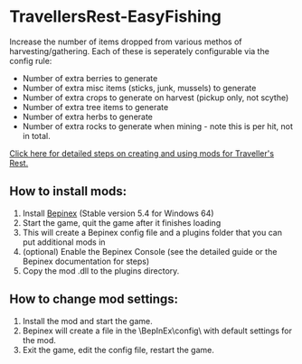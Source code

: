# TravellersRest-EasyFishing
Increase the number of items dropped from various methos of harvesting/gathering.  Each of these is seperately configurable via the config rule:


* Number of extra berries to generate
* Number of extra misc items (sticks, junk, mussels) to generate 
* Number of extra crops to generate on harvest (pickup only, not scythe)
* Number of extra tree items to generate 
* Number of extra herbs to generate 
* Number of extra rocks to generate when mining - note this is per hit, not in total.



[Click here for detailed steps on creating and using mods for Traveller's Rest﻿.](https://docs.google.com/document/d/e/2PACX-1vSciLNh4KgUxE4L2h_K0KAxi2hE6Z1rhroX0DJVhZIqNEgz2RvYESqffRl8GFONKKF1MjYIIGI5OKHE/pub)


## How to install mods:

1. Install [Bepinex](https://github.com/BepInEx/BepInEx/releases/tag/v5.4.23.2)﻿ (Stable version 5.4 for Windows 64)
2. Start the game, quit the game after it finishes loading
3. This will create a Bepinex config file and a plugins folder that you can put additional mods in
4. (optional) Enable the Bepinex Console (see the detailed guide or the Bepinex documentation for steps)
5. Copy the mod .dll to the plugins directory.


## How to change mod settings:

1. Install the mod and start the game.
2. Bepinex will create a file in the <game folder>\BepInEx\config\ with default settings for the mod.
3. Exit the game, edit the config file, restart the game.



